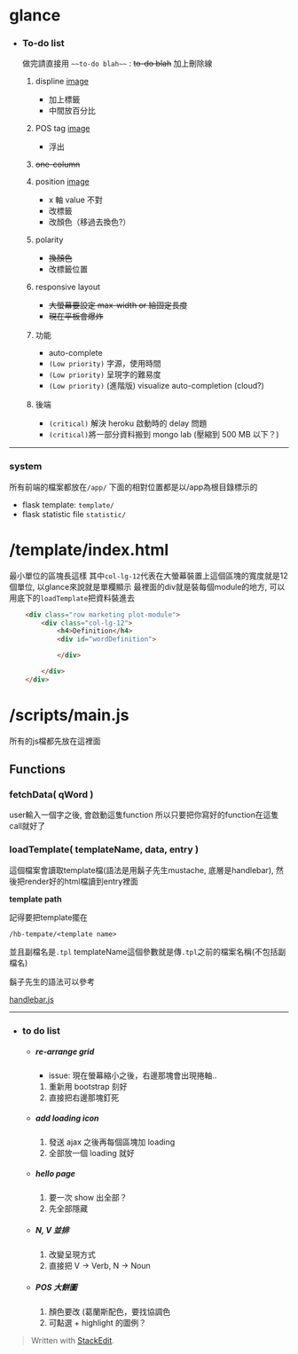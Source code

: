 glance
======

* ### To-do list

    做完請直接用 `~~to-do blah~~` : ~~to-do blah~~ 加上刪除線

    1. displine [image](img/displine.png)
        * 加上標籤
        * 中間放百分比
    
    1. POS tag [image](img/pos.png)
        * 浮出 
    
    1. ~~one-column~~
    
    1. position [image](img/position.png)
        * x 軸 value 不對
        * 改標籤
        * 改顏色（移過去換色?）
        
    1. polarity
        * ~~換顏色~~
        * 改標籤位置
    
    1. responsive layout
        * ~~大螢幕要設定 max-width or 給固定長度~~
        * ~~現在平板會爆炸~~
    
    
    1. 功能
        * auto-complete
        * `(Low priority)` 字源，使用時間
        * `(Low priority)` 呈現字的難易度
        * `(Low priority)` (進階版) visualize auto-completion (cloud?)
    
    1. 後端
        * `(critical)` 解決 heroku 啟動時的 delay 問題
        * `(critical)`將一部分資料搬到 mongo lab (壓縮到 500 MB 以下？)
    
    

---

### system

所有前端的檔案都放在`/app/`
下面的相對位置都是以/app為根目錄標示的

* flask template: `template/`
* flask statistic file `statistic/`

# /template/index.html
最小單位的區塊長這樣
其中`col-lg-12`代表在大螢幕裝置上這個區塊的寬度就是12個單位, 以glance來說就是單欄顯示
最裡面的div就是裝每個module的地方, 可以用底下的`loadTemplate`把資料裝進去

```html
    <div class="row marketing plot-module">
        <div class="col-lg-12">
            <h4>Definition</h4>
            <div id="wordDefinition">

            </div>

        </div>
    </div>
```






# /scripts/main.js

所有的js檔都先放在這裡面

## Functions

### fetchData( qWord )

user輸入一個字之後, 會啟動這隻function
所以只要把你寫好的function在這隻call就好了




### loadTemplate( templateName, data, entry )

這個檔案會讀取template檔(語法是用鬍子先生mustache, 底層是handlebar), 然後把render好的html檔讀到entry裡面

**template path**
    
記得要把template擺在

    /hb-tempate/<template name>    

並且副檔名是`.tpl`
templateName這個參數就是傳`.tpl`之前的檔案名稱(不包括副檔名)
    
鬍子先生的語法可以參考

[handlebar.js](http://handlebarsjs.com/)



---

* ### to do list
    
    * ##### re-arrange grid
    
        * issue: 現在螢幕縮小之後，右邊那塊會出現捲軸..
        
        1. 重新用 bootstrap 刻好
        2. 直接把右邊那塊釘死
    
    * ##### add loading icon
        1. 發送 ajax 之後再每個區塊加 loading
        2. 全部放一個 loading 就好
    
    * ##### hello page
        1. 要一次 show 出全部？
        2. 先全部隱藏
    
    * ##### N, V 並排
        1. 改變呈現方式
        2. 直接把 V -> Verb, N -> Noun
        
    * ##### POS 大餅圖
        1. 顏色要改 (葛蘭斯配色，要找協調色
        2. 可點選 + highlight 的圖例？
    
    



> Written with [StackEdit](https://stackedit.io/).

